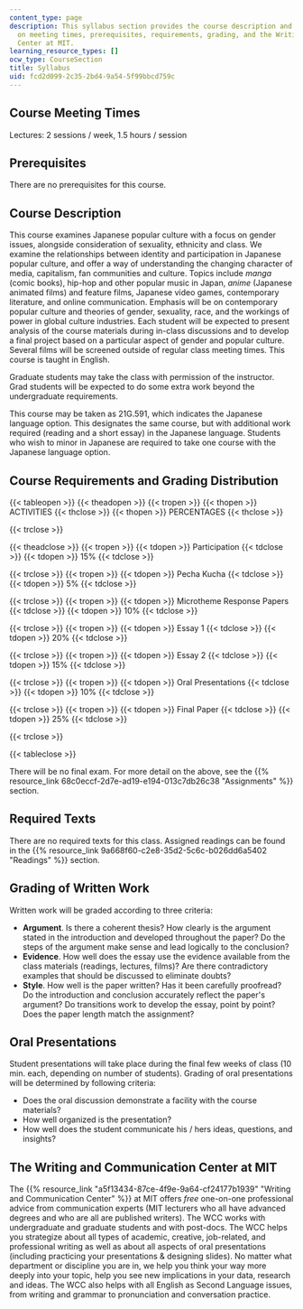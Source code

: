 ```yaml
---
content_type: page
description: This syllabus section provides the course description and information
  on meeting times, prerequisites, requirements, grading, and the Writing and Communication
  Center at MIT.
learning_resource_types: []
ocw_type: CourseSection
title: Syllabus
uid: fcd2d099-2c35-2bd4-9a54-5f99bbcd759c
---
```


Course Meeting Times
--------------------

Lectures: 2 sessions / week, 1.5 hours / session

Prerequisites
-------------

There are no prerequisites for this course.

Course Description
------------------

This course examines Japanese popular culture with a focus on gender issues, alongside consideration of sexuality, ethnicity and class. We examine the relationships between identity and participation in Japanese popular culture, and offer a way of understanding the changing character of media, capitalism, fan communities and culture. Topics include _manga_ (comic books), hip-hop and other popular music in Japan, _anime_ (Japanese animated films) and feature films, Japanese video games, contemporary literature, and online communication. Emphasis will be on contemporary popular culture and theories of gender, sexuality, race, and the workings of power in global culture industries. Each student will be expected to present analysis of the course materials during in-class discussions and to develop a final project based on a particular aspect of gender and popular culture. Several films will be screened outside of regular class meeting times. This course is taught in English.

Graduate students may take the class with permission of the instructor. Grad students will be expected to do some extra work beyond the undergraduate requirements.

This course may be taken as 21G.591, which indicates the Japanese language option. This designates the same course, but with additional work required (reading and a short essay) in the Japanese language. Students who wish to minor in Japanese are required to take one course with the Japanese language option.

Course Requirements and Grading Distribution
--------------------------------------------

{{< tableopen >}}
{{< theadopen >}}
{{< tropen >}}
{{< thopen >}}
ACTIVITIES
{{< thclose >}}
{{< thopen >}}
PERCENTAGES
{{< thclose >}}

{{< trclose >}}

{{< theadclose >}}
{{< tropen >}}
{{< tdopen >}}
Participation
{{< tdclose >}}
{{< tdopen >}}
15%
{{< tdclose >}}

{{< trclose >}}
{{< tropen >}}
{{< tdopen >}}
Pecha Kucha
{{< tdclose >}}
{{< tdopen >}}
5%
{{< tdclose >}}

{{< trclose >}}
{{< tropen >}}
{{< tdopen >}}
Microtheme Response Papers
{{< tdclose >}}
{{< tdopen >}}
10%
{{< tdclose >}}

{{< trclose >}}
{{< tropen >}}
{{< tdopen >}}
Essay 1
{{< tdclose >}}
{{< tdopen >}}
20%
{{< tdclose >}}

{{< trclose >}}
{{< tropen >}}
{{< tdopen >}}
Essay 2
{{< tdclose >}}
{{< tdopen >}}
15%
{{< tdclose >}}

{{< trclose >}}
{{< tropen >}}
{{< tdopen >}}
Oral Presentations
{{< tdclose >}}
{{< tdopen >}}
10%
{{< tdclose >}}

{{< trclose >}}
{{< tropen >}}
{{< tdopen >}}
Final Paper
{{< tdclose >}}
{{< tdopen >}}
25%
{{< tdclose >}}

{{< trclose >}}

{{< tableclose >}}

There will be no final exam. For more detail on the above, see the {{% resource_link 68c0eccf-2d7e-ad19-e194-013c7db26c38 "Assignments" %}} section.

Required Texts
--------------

There are no required texts for this class. Assigned readings can be found in the {{% resource_link 9a668f60-c2e8-35d2-5c6c-b026dd6a5402 "Readings" %}} section.

Grading of Written Work
-----------------------

Written work will be graded according to three criteria:

*   **Argument**. Is there a coherent thesis? How clearly is the argument stated in the introduction and developed throughout the paper? Do the steps of the argument make sense and lead logically to the conclusion?
*   **Evidence**. How well does the essay use the evidence available from the class materials (readings, lectures, films)? Are there contradictory examples that should be discussed to eliminate doubts?
*   **Style**. How well is the paper written? Has it been carefully proofread? Do the introduction and conclusion accurately reflect the paper's argument? Do transitions work to develop the essay, point by point? Does the paper length match the assignment?

Oral Presentations
------------------

Student presentations will take place during the final few weeks of class (10 min. each, depending on number of students). Grading of oral presentations will be determined by following criteria:

*   Does the oral discussion demonstrate a facility with the course materials?
*   How well organized is the presentation?
*   How well does the student communicate his / hers ideas, questions, and insights?

The Writing and Communication Center at MIT
-------------------------------------------

The {{% resource_link "a5f13434-87ce-4f9e-9a64-cf24177b1939" "Writing and Communication Center" %}} at MIT offers _free_ one-on-one professional advice from communication experts (MIT lecturers who all have advanced degrees and who are all are published writers). The WCC works with undergraduate and graduate students and with post-docs. The WCC helps you strategize about all types of academic, creative, job-related, and professional writing as well as about all aspects of oral presentations (including practicing your presentations & designing slides). No matter what department or discipline you are in, we help you think your way more deeply into your topic, help you see new implications in your data, research and ideas. The WCC also helps with all English as Second Language issues, from writing and grammar to pronunciation and conversation practice.